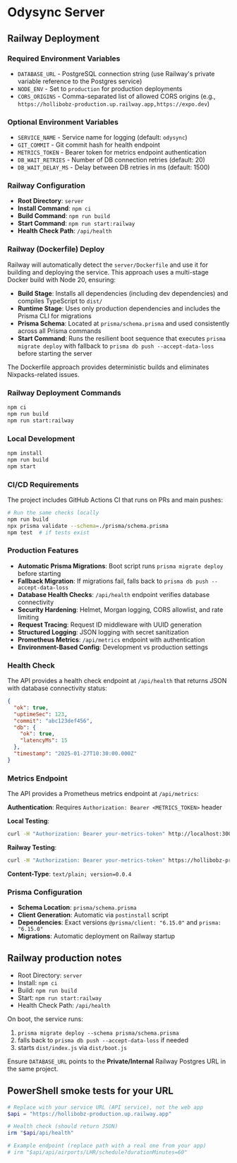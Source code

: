 # Odysync Server

## Railway Deployment

### Required Environment Variables

- `DATABASE_URL` - PostgreSQL connection string (use Railway's private variable reference to the Postgres service)
- `NODE_ENV` - Set to `production` for production deployments
- `CORS_ORIGINS` - Comma-separated list of allowed CORS origins (e.g., `https://hollibobz-production.up.railway.app,https://expo.dev`)

### Optional Environment Variables

- `SERVICE_NAME` - Service name for logging (default: `odysync`)
- `GIT_COMMIT` - Git commit hash for health endpoint
- `METRICS_TOKEN` - Bearer token for metrics endpoint authentication
- `DB_WAIT_RETRIES` - Number of DB connection retries (default: 20)
- `DB_WAIT_DELAY_MS` - Delay between DB retries in ms (default: 1500)

### Railway Configuration

- **Root Directory**: `server`
- **Install Command**: `npm ci`
- **Build Command**: `npm run build`
- **Start Command**: `npm run start:railway`
- **Health Check Path**: `/api/health`

### Railway (Dockerfile) Deploy

Railway will automatically detect the `server/Dockerfile` and use it for building and deploying the service. This approach uses a multi-stage Docker build with Node 20, ensuring:

- **Build Stage**: Installs all dependencies (including dev dependencies) and compiles TypeScript to `dist/`
- **Runtime Stage**: Uses only production dependencies and includes the Prisma CLI for migrations
- **Prisma Schema**: Located at `prisma/schema.prisma` and used consistently across all Prisma commands
- **Start Command**: Runs the resilient boot sequence that executes `prisma migrate deploy` with fallback to `prisma db push --accept-data-loss` before starting the server

The Dockerfile approach provides deterministic builds and eliminates Nixpacks-related issues.

### Railway Deployment Commands

```bash
npm ci
npm run build
npm run start:railway
```

### Local Development

```bash
npm install
npm run build
npm start
```

### CI/CD Requirements

The project includes GitHub Actions CI that runs on PRs and main pushes:

```bash
# Run the same checks locally
npm run build
npx prisma validate --schema=./prisma/schema.prisma
npm test  # if tests exist
```

### Production Features

- **Automatic Prisma Migrations**: Boot script runs `prisma migrate deploy` before starting
- **Fallback Migration**: If migrations fail, falls back to `prisma db push --accept-data-loss`
- **Database Health Checks**: `/api/health` endpoint verifies database connectivity
- **Security Hardening**: Helmet, Morgan logging, CORS allowlist, and rate limiting
- **Request Tracing**: Request ID middleware with UUID generation
- **Structured Logging**: JSON logging with secret sanitization
- **Prometheus Metrics**: `/api/metrics` endpoint with authentication
- **Environment-Based Config**: Development vs production settings

### Health Check

The API provides a health check endpoint at `/api/health` that returns JSON with database connectivity status:

```json
{
  "ok": true,
  "uptimeSec": 123,
  "commit": "abc123def456",
  "db": {
    "ok": true,
    "latencyMs": 15
  },
  "timestamp": "2025-01-27T10:30:00.000Z"
}
```

### Metrics Endpoint

The API provides a Prometheus metrics endpoint at `/api/metrics`:

**Authentication**: Requires `Authorization: Bearer <METRICS_TOKEN>` header

**Local Testing**:
```bash
curl -H "Authorization: Bearer your-metrics-token" http://localhost:3000/api/metrics
```

**Railway Testing**:
```bash
curl -H "Authorization: Bearer your-metrics-token" https://hollibobz-production.up.railway.app/api/metrics
```

**Content-Type**: `text/plain; version=0.0.4`

### Prisma Configuration

- **Schema Location**: `prisma/schema.prisma`
- **Client Generation**: Automatic via `postinstall` script
- **Dependencies**: Exact versions `@prisma/client: "6.15.0"` and `prisma: "6.15.0"`
- **Migrations**: Automatic deployment on Railway startup

## Railway production notes

- Root Directory: `server`
- Install: `npm ci`
- Build: `npm run build`
- Start: `npm run start:railway`
- Health Check Path: `/api/health`

On boot, the service runs:
1) `prisma migrate deploy --schema prisma/schema.prisma`
2) falls back to `prisma db push --accept-data-loss` if needed
3) starts `dist/index.js` via `dist/boot.js`

Ensure `DATABASE_URL` points to the **Private/Internal** Railway Postgres URL in the same project.

## PowerShell smoke tests for your URL

```powershell
# Replace with your service URL (API service), not the web app
$api = "https://hollibobz-production.up.railway.app"

# Health check (should return JSON)
irm "$api/api/health"

# Example endpoint (replace path with a real one from your app)
# irm "$api/api/airports/LHR/schedule?durationMinutes=60"
```
